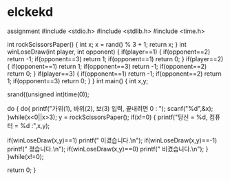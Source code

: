 # elckekd
assignment
#include <stdio.h>
#include <stdlib.h>
#include <time.h>

int rockScissorsPaper()
{
 int x;
 x = rand() % 3 + 1;
 return x;
}
int winLoseDraw(int player, int opponent)
{
 if(player==1)
 {
  if(opponent==2)
   return -1;
  if(opponent==3)
   return 1;
  if(opponent==1)
   return 0;
 }
 if(player==2)
 {
  if(opponent==1)
   return 1;
  if(opponent==3)
   return -1;
  if(opponent==2)
   return 0;
 }
 if(player==3)
 {
  if(opponent==1)
   return -1;
  if(opponent==2)
   return 1;
  if(opponent==3)
   return 0;
 }
}
int main()
{
 int x,y;

 srand((unsigned int)time(0));

 do
 {
  do{
   printf("가위(1), 바위(2), 보(3) 입력, 끝내려면 0 : ");
   scanf("%d",&x);
  }while(x<0||x>3);
   y = rockScissorsPaper();
  if(x!=0)
  {
  printf("당신 = %d, 컴퓨터 = %d :",x,y);
 
  if(winLoseDraw(x,y)==1)
   printf(" 이겼습니다.\n");
  if(winLoseDraw(x,y)==-1)
   printf(" 졌습니다.\n");
  if(winLoseDraw(x,y)==0)
   printf(" 비겼습니다.\n");
  }
 }while(x!=0);

 return 0;
} 

